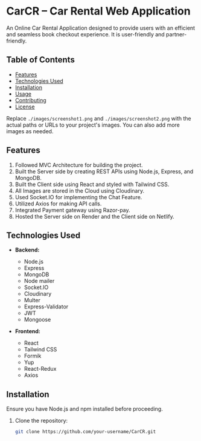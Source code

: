 # CarCR – Car Rental Web Application

An Online Car Rental Application designed to provide users with an efficient and seamless book checkout experience. It is user-friendly and partner-friendly.

## Table of Contents

- [Features](#features)
- [Technologies Used](#technologies-used)
- [Installation](#installation)
- [Usage](#usage)
- [Contributing](#contributing)
- [License](#license)


Replace `./images/screenshot1.png` and `./images/screenshot2.png` with the actual paths or URLs to your project's images. You can also add more images as needed.


## Features

1. Followed MVC Architecture for building the project.
2. Built the Server side by creating REST APIs using Node.js, Express, and MongoDB.
3. Built the Client side using React and styled with Tailwind CSS.
4. All Images are stored in the Cloud using Cloudinary.
5. Used Socket.IO for implementing the Chat Feature.
6. Utilized Axios for making API calls.
7. Integrated Payment gateway using Razor-pay.
8. Hosted the Server side on Render and the Client side on Netlify.

## Technologies Used

- **Backend:**
  - Node.js
  - Express
  - MongoDB
  - Node mailer
  - Socket.IO
  - Cloudinary
  - Multer
  - Express-Validator
  - JWT
  - Mongoose

- **Frontend:**
  - React
  - Tailwind CSS
  - Formik
  - Yup
  - React-Redux
  - Axios

## Installation

Ensure you have Node.js and npm installed before proceeding.

1. Clone the repository:

   ```bash
   git clone https://github.com/your-username/CarCR.git
